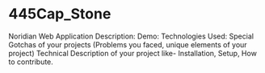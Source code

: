 # 445Cap_Stone
Noridian Web Application
Description:
Demo:
Technologies Used:
Special Gotchas of your projects (Problems you faced, unique elements of your project)
Technical Description of your project like- Installation, Setup, How to contribute.
